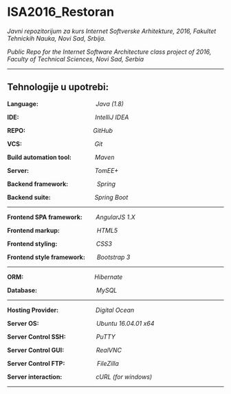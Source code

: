 # ISA2016_Restoran


*Javni repozitorijum za kurs Internet Softverske Arhitekture, 2016, Fakultet Tehnickih Nauka, Novi Sad, Srbija.*

*Public Repo for the Internet Software Architecture class project of 2016, Faculty of Technical Sciences, Novi Sad, Serbia*

---

## Tehnologije u upotrebi:

**Language:** &nbsp;&nbsp;&nbsp;&nbsp;&nbsp;&nbsp;&nbsp;&nbsp;&nbsp;&nbsp;&nbsp;&nbsp;&nbsp;&nbsp;&nbsp;&nbsp;&nbsp;&nbsp;&nbsp;&nbsp;&nbsp;&nbsp;&nbsp;&nbsp;&nbsp;&nbsp;&nbsp;&nbsp;&nbsp;&nbsp;&nbsp;&nbsp; _Java (1.8)_ 

**IDE:** &nbsp;&nbsp;&nbsp;&nbsp;&nbsp;&nbsp;&nbsp;&nbsp;&nbsp;&nbsp;&nbsp;&nbsp;&nbsp;&nbsp;&nbsp;&nbsp;&nbsp;&nbsp;&nbsp;&nbsp;&nbsp;&nbsp;&nbsp;&nbsp;&nbsp;&nbsp;&nbsp;&nbsp;&nbsp;&nbsp;&nbsp;&nbsp;&nbsp;&nbsp;&nbsp;&nbsp;&nbsp;&nbsp;&nbsp;&nbsp;&nbsp;&nbsp;&nbsp; _IntelliJ IDEA_

**REPO:**&nbsp;&nbsp;&nbsp;&nbsp;&nbsp;&nbsp;&nbsp;&nbsp;&nbsp;&nbsp;&nbsp;&nbsp;&nbsp;&nbsp;&nbsp;&nbsp;&nbsp;&nbsp;&nbsp;&nbsp;&nbsp;&nbsp;&nbsp;&nbsp;&nbsp;&nbsp;&nbsp;&nbsp;&nbsp;&nbsp;&nbsp;&nbsp;&nbsp;&nbsp;&nbsp;&nbsp;&nbsp;&nbsp;&nbsp; _GitHub_

**VCS:** &nbsp;&nbsp;&nbsp;&nbsp;&nbsp;&nbsp;&nbsp;&nbsp;&nbsp;&nbsp;&nbsp;&nbsp;&nbsp;&nbsp;&nbsp;&nbsp;&nbsp;&nbsp;&nbsp;&nbsp;&nbsp;&nbsp;&nbsp;&nbsp;&nbsp;&nbsp;&nbsp;&nbsp;&nbsp;&nbsp;&nbsp;&nbsp;&nbsp;&nbsp;&nbsp;&nbsp;&nbsp;&nbsp;&nbsp;&nbsp;&nbsp; _Git_

**Build automation tool:** &nbsp;&nbsp;&nbsp;&nbsp;&nbsp;&nbsp;&nbsp;&nbsp;&nbsp;&nbsp;&nbsp;&nbsp; _Maven_

**Server:** &nbsp;&nbsp;&nbsp;&nbsp;&nbsp;&nbsp;&nbsp;&nbsp;&nbsp;&nbsp;&nbsp;&nbsp;&nbsp;&nbsp;&nbsp;&nbsp;&nbsp;&nbsp;&nbsp;&nbsp;&nbsp;&nbsp;&nbsp;&nbsp;&nbsp;&nbsp;&nbsp;&nbsp;&nbsp;&nbsp;&nbsp;&nbsp;&nbsp;&nbsp;&nbsp;&nbsp;&nbsp; _TomEE+_

**Backend framework:** &nbsp;&nbsp;&nbsp;&nbsp;&nbsp;&nbsp;&nbsp;&nbsp;&nbsp;&nbsp;&nbsp;&nbsp;&nbsp;&nbsp;&nbsp; _Spring_

**Backend suite:** &nbsp;&nbsp;&nbsp;&nbsp;&nbsp;&nbsp;&nbsp;&nbsp;&nbsp;&nbsp;&nbsp;&nbsp;&nbsp;&nbsp;&nbsp;&nbsp;&nbsp;&nbsp;&nbsp;&nbsp;&nbsp;&nbsp;&nbsp;&nbsp; _Spring Boot_


---

**Frontend SPA framework:** &nbsp;&nbsp;&nbsp;&nbsp;&nbsp;&nbsp; _AngularJS 1.X_

**Frontend markup:** &nbsp;&nbsp;&nbsp;&nbsp;&nbsp;&nbsp;&nbsp;&nbsp;&nbsp;&nbsp;&nbsp;&nbsp;&nbsp;&nbsp;&nbsp;&nbsp;&nbsp;&nbsp;&nbsp;&nbsp; _HTML5_

**Frontend styling:** &nbsp;&nbsp;&nbsp;&nbsp;&nbsp;&nbsp;&nbsp;&nbsp;&nbsp;&nbsp;&nbsp;&nbsp;&nbsp;&nbsp;&nbsp;&nbsp;&nbsp;&nbsp;&nbsp;&nbsp;&nbsp; _CSS3_

**Frontend style framework:** &nbsp;&nbsp;&nbsp;&nbsp;&nbsp; _Bootstrap 3_

---

**ORM:** &nbsp;&nbsp;&nbsp;&nbsp;&nbsp;&nbsp;&nbsp;&nbsp;&nbsp;&nbsp;&nbsp;&nbsp;&nbsp;&nbsp;&nbsp;&nbsp;&nbsp;&nbsp;&nbsp;&nbsp;&nbsp;&nbsp;&nbsp;&nbsp;&nbsp;&nbsp;&nbsp;&nbsp;&nbsp;&nbsp;&nbsp;&nbsp;&nbsp;&nbsp;&nbsp;&nbsp;&nbsp;&nbsp;&nbsp;&nbsp; _Hibernate_

**Database:** &nbsp;&nbsp;&nbsp;&nbsp;&nbsp;&nbsp;&nbsp;&nbsp;&nbsp;&nbsp;&nbsp;&nbsp;&nbsp;&nbsp;&nbsp;&nbsp;&nbsp;&nbsp;&nbsp;&nbsp;&nbsp;&nbsp;&nbsp;&nbsp;&nbsp;&nbsp;&nbsp;&nbsp;&nbsp;&nbsp;&nbsp;&nbsp;&nbsp; _MySQL_

---

**Hosting Provider:** &nbsp;&nbsp;&nbsp;&nbsp;&nbsp;&nbsp;&nbsp;&nbsp;&nbsp;&nbsp;&nbsp;&nbsp;&nbsp;&nbsp;&nbsp;&nbsp;&nbsp;&nbsp;&nbsp;&nbsp; _Digital Ocean_

**Server OS:** &nbsp;&nbsp;&nbsp;&nbsp;&nbsp;&nbsp;&nbsp;&nbsp;&nbsp;&nbsp;&nbsp;&nbsp;&nbsp;&nbsp;&nbsp;&nbsp;&nbsp;&nbsp;&nbsp;&nbsp;&nbsp;&nbsp;&nbsp;&nbsp;&nbsp;&nbsp;&nbsp;&nbsp;&nbsp;&nbsp;&nbsp;&nbsp; _Ubuntu 16.04.01 x64_

**Server Control SSH:** &nbsp;&nbsp;&nbsp;&nbsp;&nbsp;&nbsp;&nbsp;&nbsp;&nbsp;&nbsp;&nbsp;&nbsp;&nbsp;&nbsp;&nbsp;&nbsp; _PuTTY_

**Server Control GUI:** &nbsp;&nbsp;&nbsp;&nbsp;&nbsp;&nbsp;&nbsp;&nbsp;&nbsp;&nbsp;&nbsp;&nbsp;&nbsp;&nbsp;&nbsp;&nbsp;&nbsp; _RealVNC_

**Server Control FTP:** &nbsp;&nbsp;&nbsp;&nbsp;&nbsp;&nbsp;&nbsp;&nbsp;&nbsp;&nbsp;&nbsp;&nbsp;&nbsp;&nbsp;&nbsp;&nbsp;&nbsp; _FileZilla_

**Server interaction:** &nbsp;&nbsp;&nbsp;&nbsp;&nbsp;&nbsp;&nbsp;&nbsp;&nbsp;&nbsp;&nbsp;&nbsp;&nbsp;&nbsp;&nbsp;&nbsp;&nbsp;&nbsp; _cURL (for windows)_

---

